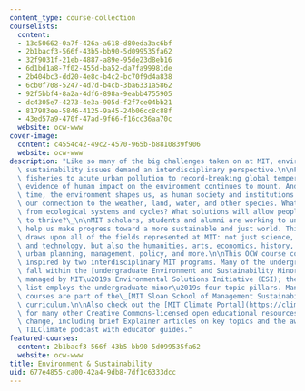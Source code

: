 ```yaml
---
content_type: course-collection
courselists:
  content:
  - 13c50662-0a7f-426a-a618-d80eda3ac6bf
  - 2b1bacf3-566f-43b5-bb90-5d099535fa62
  - 32f9031f-21eb-4887-a89e-95de23d8eb16
  - 6d1bd1a8-7f02-455d-ba52-da7fa99981de
  - 2b404bc3-dd20-4e8c-b4c2-bc70f9d4a838
  - 6cb0f708-5247-4d7d-b4cb-3ba6331a5862
  - 92f5bbf4-8a2a-4df6-898a-9eabb4755905
  - dc4305e7-4273-4e3a-905d-f2f7ce04bb21
  - 817983ee-5846-4125-9a45-24b06cc8c88f
  - 43ed57a9-470f-47ad-9f66-f16cc36aa70c
  website: ocw-www
cover-image:
  content: c4554c42-49c2-4570-965b-b8810839f906
  website: ocw-www
description: "Like so many of the big challenges taken on at MIT, environmental and\
  \ sustainability issues demand an interdisciplinary perspective.\n\nFrom declining\
  \ fisheries to acute urban pollution to record-breaking global temperatures, the\
  \ evidence of human impact on the environment continues to mount. And at the same\
  \ time, the environment shapes us, as human society and institutions are built upon\
  \ our connection to the weather, land, water, and other species. What can we learn\
  \ from ecological systems and cycles? What solutions will allow people and the planet\
  \ to thrive?\_\n\nMIT scholars, students and alumni are working to understand and\
  \ help us make progress toward a more sustainable and just world. This core mission\
  \ draws upon all of the fields represented at MIT: not just science, engineering,\
  \ and technology, but also the humanities, arts, economics, history, architecture,\
  \ urban planning, management, policy, and more.\n\nThis OCW course collection is\
  \ inspired by two interdisciplinary MIT programs. Many of the undergraduate courses\
  \ fall within the [undergraduate Environment and Sustainability Minor](http://environmentalsolutions.mit.edu/environment-sustainability-minor/)\
  \ managed by MIT\u2019s Environmental Solutions Initiative (ESI); the OCW course\
  \ list employs the undergraduate minor\u2019s four topic pillars. Many of the graduate-level\
  \ courses are part of the\_[MIT Sloan School of Management Sustainability Certificate](http://mitsloan.mit.edu/sustainability/sustainability-certificate)\
  \ curriculum.\n\nAlso check out the [MIT Climate Portal](https://climate.mit.edu)\
  \ for many other Creative Commons-licensed open educational resources on climate\
  \ change, including brief Explainer articles on key topics and the award-winning\
  \ TILClimate podcast with educator guides."
featured-courses:
  content: 2b1bacf3-566f-43b5-bb90-5d099535fa62
  website: ocw-www
title: Environment & Sustainability
uid: 677e4855-ca00-42a4-9db8-7df1c6333dcc
---
```

